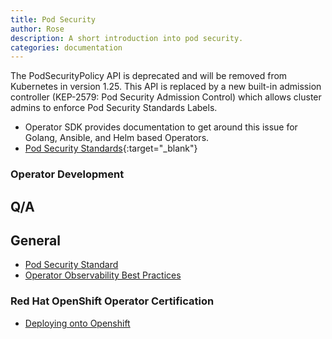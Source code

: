 ```yaml
---
title: Pod Security
author: Rose
description: A short introduction into pod security.
categories: documentation
---
```


The PodSecurityPolicy API is deprecated and will be removed from Kubernetes in version 1.25. This API is replaced by a new built-in admission controller (KEP-2579: Pod Security Admission Control) which allows cluster admins to enforce Pod Security Standards Labels.

* Operator SDK provides documentation to get around this issue for Golang, Ansible, and Helm based Operators.
* [Pod Security Standards](https://sdk.operatorframework.io/docs/best-practices/pod-security-standards/){:target="_blank"}

### Operator Development

## Q/A

## General
* [Pod Security Standard](./doc/operator/podsecuritystandards)
* [Operator Observability Best Practices](https://github.com/sradco/operator-sdk/blob/af8e6383b2d50d4cc2c2c98a1b067c16f85a1c83/website/content/en/docs/best-practices/observability-best-practices.md)

### Red Hat OpenShift Operator Certification

* [Deploying onto Openshift](https://redhat-connect.gitbook.io/certified-operator-guide/ocp-deployment/openshift-deployment)

